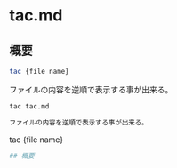 # tac.md

## 概要

```bash
tac {file name}
```
ファイルの内容を逆順で表示する事が出来る。


```markdown
tac tac.md

ファイルの内容を逆順で表示する事が出来る。
```
tac {file name}
```bash
## 概要
```
